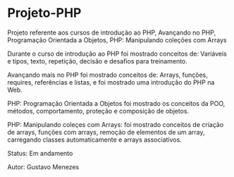 # Projeto-PHP
Projeto referente aos cursos de introdução ao PHP, Avançando no PHP, Programação Orientada a Objetos, PHP: Manipulando coleções com Arrays

Durante o curso de introdução ao PHP foi mostrado conceitos de: Variáveis e tipos, texto, repetição, decisão e desafios para treinamento.

Avançando mais no PHP foi mostrado conceitos de: Arrays, funções, requires, referências e listas, e foi mostrado uma introdução do PHP na Web.

PHP: Programação Orientada a Objetos foi mostrado os conceitos da POO, métodos, comportamento, proteção e composição de objetos.

PHP: Manipulando coleçes com Arrays: foi mostrado conceitos de criação de arrays, funções com arrays, remoção de elementos de um array, carregando classes automaticamente e arrays associativos.

Status: Em andamento

Autor: Gustavo Menezes
